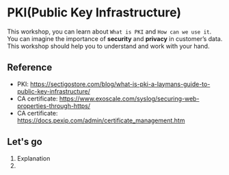 # PKI(Public Key Infrastructure)

This workshop, you can learn about `What is PKI` and `How can we use it`. You can imagine the importance of **security** and **privacy** in customer’s data. This workshop should help you to understand and work with your hand.  

## Reference

- PKI: <https://sectigostore.com/blog/what-is-pki-a-laymans-guide-to-public-key-infrastructure/>
- CA certificate: <https://www.exoscale.com/syslog/securing-web-properties-through-https/>
- CA certificate: <https://docs.pexip.com/admin/certificate_management.htm>

## Let's go

1. Explanation
2. 
